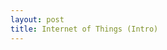 ```yaml
---
layout: post
title: Internet of Things (Intro)
---
```


<script async class="speakerdeck-embed" data-id="4a4fa2ee235047c69562194d277ccd0c" data-ratio="1.77777777777778" src="//speakerdeck.com/assets/embed.js"></script>
